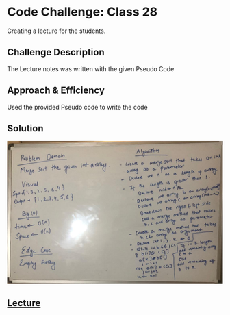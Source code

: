 # Code Challenge: Class 28
Creating a lecture for the students.

## Challenge Description
The Lecture notes was written with the given Pseudo Code

## Approach & Efficiency
Used the provided Pseudo code to write the code

## Solution
![Whiteboard](./../../../assets/mergeSort/merge_sort.jpeg) <br/>

## [Lecture](lecture.md)